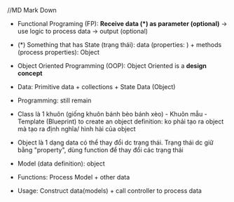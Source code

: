//MD Mark Down
- Functional Programing (FP): **Receive data (*) as parameter (optional)** -> use logic to process data -> output (optional)
- (*) Something that has State (trạng thái): data (properties: ) + methods (process properties): Object


- Object Oriented Programming (OOP): Object Oriented is a **design concept**
- Data: Primitive data + collections + State Data (Object)
- Programming: still remain



- Class là 1 khuôn (giống khuôn bánh bèo bánh xèo) - Khuôn mẫu - Template (Blueprint) to create an object definition: ko phải tạo ra object mà tạo ra định nghĩa/ hình hài của object
- Object là 1 dạng data có thể thay đổi dc trạng thái. Trạng thái dc giữ bằng "property", dùng function để thay đổi các trạng thái


- Model (data definition): object
- Functions: Process Model + other data
- Usage: Construct data(models) + call controller to process data
